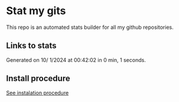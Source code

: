 # Stat my gits

This repo is an automated stats builder for all my github repositories.

## Links to stats


Generated on 10/ 1/2024 at 00:42:02 in 0 min, 1 seconds.

## Install procedure

[See instalation procedure](./src/install.md)
